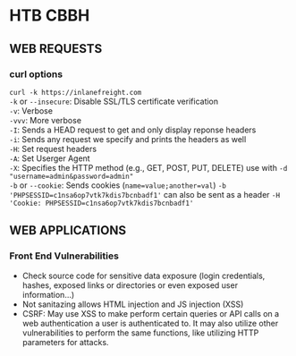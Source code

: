 # HTB CBBH

## WEB REQUESTS

### curl options
`curl -k https://inlanefreight.com`  
`-k` or `--insecure`: Disable SSL/TLS certificate verification  
`-v`: Verbose  
`-vvv`: More verbose  
`-I`: Sends a HEAD request to get and only display reponse headers   
`-i`: Sends any request we specify and prints the headers as well  
`-H`: Set request headers  
`-A`: Set Userger Agent  
`-X`: Specifies the HTTP method (e.g., GET, POST, PUT, DELETE) use with `-d "username=admin&password=admin"`   
`-b` or `--cookie`: Sends cookies (`name=value;another=val`) `-b 'PHPSESSID=c1nsa6op7vtk7kdis7bcnbadf1'` can also be sent as a header `-H 'Cookie: PHPSESSID=c1nsa6op7vtk7kdis7bcnbadf1'`  

## WEB APPLICATIONS

### Front End Vulnerabilities

* Check source code for sensitive data exposure (login credentials, hashes, exposed links or directories or even exposed user information...)  
* Not sanitazing allows HTML injection and JS injection (XSS)
* CSRF: May use XSS to make perform certain queries or API calls on a web authentication a user is authenticated to. It may also utilize other vulnerabilities to perform the same functions, like utilizing HTTP parameters for attacks.

  

  

